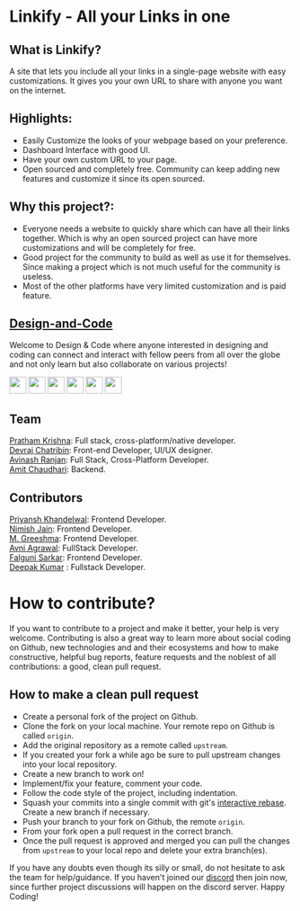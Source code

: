 # Linkify - All your Links in one

## What is Linkify?

A site that lets you include all your links in a single-page website with easy customizations. It gives you your own URL to share with anyone you want on the internet.

## Highlights:

- Easily Customize the looks of your webpage based on your preference.
- Dashboard Interface with good UI.
- Have your own custom URL to your page.
- Open sourced and completely free. Community can keep adding new features and customize it since its open sourced.

## Why this project?:

- Everyone needs a website to quickly share which can have all their links together. Which is why an open sourced project can have more customizations and will be completely for free.
- Good project for the community to build as well as use it for themselves. Since making a project which is not much useful for the community is useless.
- Most of the other platforms have very limited customization and is paid feature.

## [Design-and-Code](https://discord.gg/druweDMn3s)

Welcome to Design & Code where anyone interested in designing and coding can connect and interact with fellow peers from all over the globe and not only learn but also collaborate on various projects!

<p align="left">
<a href="mailto:designandcode.community@gmail.com" style="text-decoration:none">
  <img height="30" src = "https://img.shields.io/badge/gmail-c14438?&style=for-the-badge&logo=gmail&logoColor=white">
</a>
  <a href="https://discord.gg/druweDMn3s" style="text-decoration:none">
  <img height="30" src="https://img.shields.io/badge/discord-darkblue.svg?&style=for-the-badge&logo=discord&logoColor=white" />
</a>
<a href="http://designandcode.us/" style="text-decoration:none">
  <img height="30" src = "https://img.shields.io/badge/website-c14438?&style=for-the-badge&logo=internet&logoColor=white">
</a>
<a href="https://www.linkedin.com/company/designandcode" style="text-decoration:none">
  <img height="30" src="https://img.shields.io/badge/linkedin-blue.svg?&style=for-the-badge&logo=linkedin&logoColor=white" />
</a>
<a href="https://github.com/Design-and-Code" style="text-decoration:none">
  <img height="30" src="https://img.shields.io/badge/Github-grey.svg?&style=for-the-badge&logo=Github&logoColor=white" />
</a>
<a href="https://www.instagram.com/designandcode.community" style="text-decoration:none">
  <img height="30" src = "https://img.shields.io/badge/Instagram-%23E4405F.svg?&style=for-the-badge&logo=Instagram&logoColor=white">
</a>
<br />
  
## Team
<a href="https://github.com/Prathamkrishna">Pratham Krishna</a>: Full stack, cross-platform/native developer. </br>
<a href="https://github.com/DevrajDC">Devraj Chatribin</a>: Front-end Developer, UI/UX designer. </br>
<a href="https://github.com/avinashkranjan">Avinash Ranjan</a>: Full Stack, Cross-Platform Developer. </br>
<a href="https://github.com/amitchaudhari9121">Amit Chaudhari</a>: Backend. </br>

## Contributors

<a href="https://github.com/priyanshk20">Priyansh Khandelwal</a>: Frontend Developer. </br>
<a href="https://github.com/nimishjn">Nimish Jain</a>: Frontend Developer. </br>
<a href="https://github.com/Greeshma2903">M. Greeshma</a>: Frontend Developer. </br>
<a href="https://github.com/Avni1802">Avni Agrawal</a>: FullStack Developer. </br>
<a href="https://github.com/lostgirljourney">Falguni Sarkar</a>: Frontend Developer. </br>
<a href="https://github.com/itsdeekay">Deepak Kumar</a> : Fullstack Developer.</br>

# How to contribute?

If you want to contribute to a project and make it better, your help is very welcome. Contributing is also a great way to learn more about social coding on Github, new technologies and and their ecosystems and how to make constructive, helpful bug reports, feature requests and the noblest of all contributions: a good, clean pull request.

## How to make a clean pull request

- Create a personal fork of the project on Github.
- Clone the fork on your local machine. Your remote repo on Github is called `origin`.
- Add the original repository as a remote called `upstream`.
- If you created your fork a while ago be sure to pull upstream changes into your local repository.
- Create a new branch to work on!
- Implement/fix your feature, comment your code.
- Follow the code style of the project, including indentation.
- Squash your commits into a single commit with git's [interactive rebase](https://help.github.com/articles/interactive-rebase). Create a new branch if necessary.
- Push your branch to your fork on Github, the remote `origin`.
- From your fork open a pull request in the correct branch.
- Once the pull request is approved and merged you can pull the changes from `upstream` to your local repo and delete
  your extra branch(es).

If you have any doubts even though its silly or small, do not hesitate to ask the team for help/guidance. If you haven't joined our [discord](https://discord.gg/druweDMn3s) then join now, since further project discussions will happen on the discord server. Happy Coding!

